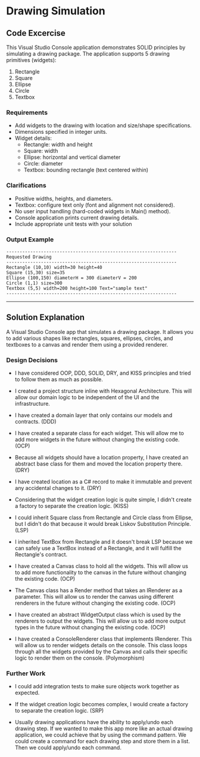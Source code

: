 # Drawing Simulation

## Code Excercise
This Visual Studio Console application demonstrates SOLID principles by simulating a drawing package. The application supports 5 drawing primitives (widgets):

1. Rectangle
2. Square
3. Ellipse
4. Circle
5. Textbox

### Requirements
- Add widgets to the drawing with location and size/shape specifications.
- Dimensions specified in integer units.
- Widget details:
  - Rectangle: width and height
  - Square: width
  - Ellipse: horizontal and vertical diameter
  - Circle: diameter
  - Textbox: bounding rectangle (text centered within)

### Clarifications
- Positive widths, heights, and diameters.
- Textbox: configure text only (font and alignment not considered).
- No user input handling (hard-coded widgets in Main() method).
- Console application prints current drawing details.
- Include appropriate unit tests with your solution

### Output Example
```plaintext
---------------------------------------------------------------- 
Requested Drawing 
---------------------------------------------------------------- 
Rectangle (10,10) width=30 height=40 
Square (15,30) size=35 
Ellipse (100,150) diameterH = 300 diameterV = 200 
Circle (1,1) size=300 
Textbox (5,5) width=200 height=100 Text="sample text" 
----------------------------------------------------------------
```

---

## Solution Explanation

A Visual Studio Console app that simulates a drawing package. It allows you to add various shapes like rectangles, squares, ellipses, circles, and textboxes to a canvas and render them using a provided renderer.

### Design Decisions

- I have considered OOP, DDD, SOLID, DRY, and KISS principles and tried to follow them as much as possible.

- I created a project structure inline with Hexagonal Architecture. This will allow our domain logic to be independent of the UI and the infrastructure.

- I have created a domain layer that only contains our models and contracts. (DDD)

- I have created a separate class for each widget. This will allow me to add more widgets in the future without changing the existing code. (OCP)

- Because all widgets should have a location property, I have created an abstract base class for them and moved the location property there. (DRY)

- I have created location as a C# record to make it immutable and prevent any accidental changes to it. (DRY)

- Considering that the widget creation logic is quite simple, I didn't create a factory to separate the creation logic. (KISS)

- I could inherit Square class from Rectangle and Circle class from Ellipse, but I didn't do that because it would break Liskov Substitution Principle. (LSP)

- I inherited TextBox from Rectangle and it doesn't break LSP because we can safely use a TextBox instead of a Rectangle, and it will fulfill the Rectangle's contract.

- I have created a Canvas class to hold all the widgets. This will allow us to add more functionality to the canvas in the future without changing the existing code. (OCP)

- The Canvas class has a Render method that takes an IRenderer as a parameter. This will allow us to render the canvas using different renderers in the future without changing the existing code. (OCP)

- I have created an abstract WidgetOutput class which is used by the renderers to output the widgets. This will allow us to add more output types in the future without changing the existing code. (OCP)

- I have created a ConsoleRenderer class that implements IRenderer. This will allow us to render widgets details on the console. This class loops through all the widgets provided by the Canvas and calls their specific logic to render them on the console. (Polymorphism)

### Further Work

- I could add integration tests to make sure objects work together as expected.

- If the widget creation logic becomes complex, I would create a factory to separate the creation logic. (SRP)

- Usually drawing applications have the ability to apply/undo each drawing step. If we wanted to make this app more like an actual drawing application, we could achieve that by using the command pattern. We could create a command for each drawing step and store them in a list. Then we could apply/undo each command.
